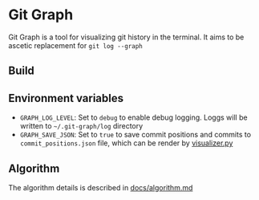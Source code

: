 # Git Graph
Git Graph is a tool for visualizing git history in the terminal.
It aims to be ascetic replacement for `git log --graph`

## Build



## Environment variables

- `GRAPH_LOG_LEVEL`: Set to `debug` to enable debug logging. Loggs will be written to `~/.git-graph/log` directory
- `GRAPH_SAVE_JSON`: Set to `true` to save commit positions and commits to `commit_positions.json` file, which can be render by [visualizer.py](./visualizer.py)


## Algorithm
The algorithm details is described in [docs/algorithm.md](./docs/algorithm.md)
